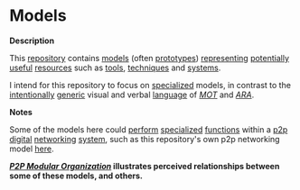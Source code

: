 # Models

**Description** 

This [repository](https://github.com/gcassel/Modular-Organization-Terminology/tree/master/terms/repository.md) contains [models](https://github.com/gcassel/Modular-Organization-Terminology/tree/master/terms/model.md) (often [prototypes](https://github.com/gcassel/Modular-Organization-Terminology/tree/master/terms/prototype.md)) [representing](https://github.com/gcassel/Modular-Organization-Terminology/tree/master/terms/representation.md) [potentially](https://github.com/gcassel/Modular-Organization-Terminology/tree/master/terms/potential.md) [useful](https://github.com/gcassel/Modular-Organization-Terminology/tree/master/terms/use.md) [resources](https://github.com/gcassel/Modular-Organization-Terminology/blob/master/terms/resource.md) such as [tools](https://github.com/gcassel/Modular-Organization-Terminology/tree/master/terms/tool.md), [techniques](https://github.com/gcassel/Modular-Organization-Terminology/tree/master/terms/technique.md) and [systems](https://github.com/gcassel/Modular-Organization-Terminology/tree/master/terms/system.md).

I intend for this repository to focus on [specialized](https://github.com/gcassel/Modular-Organization-Terminology/tree/master/terms/specialize.md) models, in contrast to the [intentionally](https://github.com/gcassel/Modular-Organization-Terminology/tree/master/terms/intention.md) [generic](https://github.com/gcassel/Modular-Organization-Terminology/tree/master/terms/generic.md) visual and verbal [language](https://github.com/gcassel/Modular-Organization-Terminology/tree/master/terms/language.md) of *[MOT](https://github.com/gcassel/Modular-Organization-Terminology/)* and *[ARA](https://github.com/gcassel/Agent-Resource-Action-Design-System/)*.

**Notes**  

Some of the models here could [perform](https://github.com/gcassel/Modular-Organization-Terminology/blob/master/terms/perform.md) [specialized](https://github.com/gcassel/Modular-Organization-Terminology/blob/master/terms/specialize.md) [functions](https://github.com/gcassel/Modular-Organization-Terminology/blob/master/terms/function.md) within a [p2p](https://github.com/gcassel/Modular-Organization-Terminology/blob/master/compound-terms/P2P.md) [digital](https://github.com/gcassel/Modular-Organization-Terminology/blob/master/terms/digital.md) [networking](https://github.com/gcassel/Modular-Organization-Terminology/blob/master/terms/network.md) [system](https://github.com/gcassel/Modular-Organization-Terminology/blob/master/terms/system.md), such as this repository's own p2p networking model [here](https://github.com/gcassel/Models/blob/master/p2p-digital-networking.md).

***[P2P Modular Organization](https://docs.google.com/drawings/d/1rIZxaRDWTOWrm3Ucslid6JO_MikP92GPFMdclgT93es/edit?usp=sharing)* illustrates perceived relationships between some of these models, and others.** 
